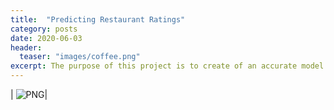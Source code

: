 ```yaml
---
title:  "Predicting Restaurant Ratings"
category: posts
date: 2020-06-03
header:
  teaser: "images/coffee.png"
excerpt: The purpose of this project is to create of an accurate model to predict restaurant ratings and determine the features that are affecting the ratings.
---
```


| ![PNG](/images/coffee.png)|




